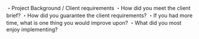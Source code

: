 ・Project Background / Client requirements
・How did you meet the client brief? 
・How did you guarantee the client requirements? 
・If you had more time, what is one thing you would improve upon? 
・What did you most enjoy implementing? 
